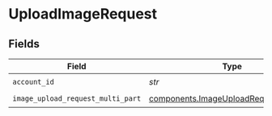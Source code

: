 # UploadImageRequest


## Fields

| Field                                                                                            | Type                                                                                             | Required                                                                                         | Description                                                                                      |
| ------------------------------------------------------------------------------------------------ | ------------------------------------------------------------------------------------------------ | ------------------------------------------------------------------------------------------------ | ------------------------------------------------------------------------------------------------ |
| `account_id`                                                                                     | *str*                                                                                            | :heavy_check_mark:                                                                               | N/A                                                                                              |
| `image_upload_request_multi_part`                                                                | [components.ImageUploadRequestMultiPart](../../models/components/imageuploadrequestmultipart.md) | :heavy_check_mark:                                                                               | N/A                                                                                              |